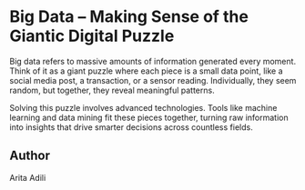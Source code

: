 
# Big Data – Making Sense of the Giantic Digital Puzzle
    
Big data refers to massive amounts of information generated every moment. Think of it as a giant puzzle where each piece is a small data point, like a social media post, a transaction, or a sensor reading. Individually, they seem random, but together, they reveal meaningful patterns.

Solving this puzzle involves advanced technologies. Tools like machine learning and data mining fit these pieces together, turning raw information into insights that drive smarter decisions across countless fields. 


## Author
Arita Adili

